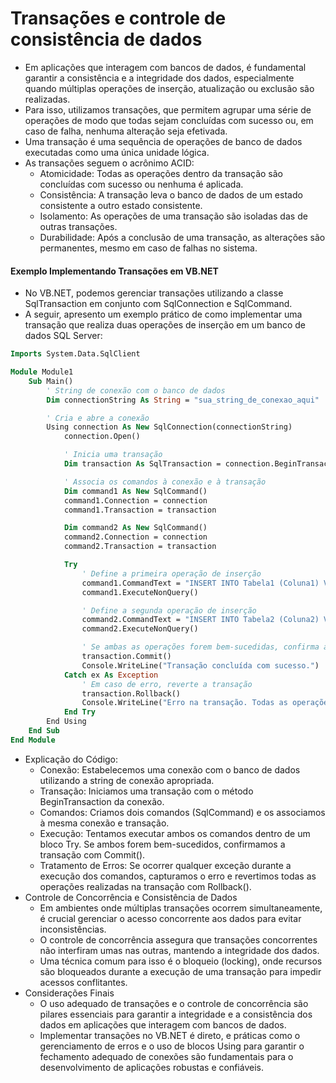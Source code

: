 # Transações e controle de consistência de dados

- Em aplicações que interagem com bancos de dados, é fundamental garantir a consistência e a integridade dos dados, especialmente quando múltiplas operações de inserção, atualização ou exclusão são realizadas. 
- Para isso, utilizamos transações, que permitem agrupar uma série de operações de modo que todas sejam concluídas com sucesso ou, em caso de falha, nenhuma alteração seja efetivada.
- Uma transação é uma sequência de operações de banco de dados executadas como uma única unidade lógica. 
- As transações seguem o acrônimo ACID:
    - Atomicidade: Todas as operações dentro da transação são concluídas com sucesso ou nenhuma é aplicada.
    - Consistência: A transação leva o banco de dados de um estado consistente a outro estado consistente.
    - Isolamento: As operações de uma transação são isoladas das de outras transações.
    - Durabilidade: Após a conclusão de uma transação, as alterações são permanentes, mesmo em caso de falhas no sistema.

#### Exemplo Implementando Transações em VB.NET

- No VB.NET, podemos gerenciar transações utilizando a classe SqlTransaction em conjunto com SqlConnection e SqlCommand. 
- A seguir, apresento um exemplo prático de como implementar uma transação que realiza duas operações de inserção em um banco de dados SQL Server:

~~~vb
Imports System.Data.SqlClient

Module Module1
    Sub Main()
        ' String de conexão com o banco de dados
        Dim connectionString As String = "sua_string_de_conexao_aqui"

        ' Cria e abre a conexão
        Using connection As New SqlConnection(connectionString)
            connection.Open()

            ' Inicia uma transação
            Dim transaction As SqlTransaction = connection.BeginTransaction()

            ' Associa os comandos à conexão e à transação
            Dim command1 As New SqlCommand()
            command1.Connection = connection
            command1.Transaction = transaction

            Dim command2 As New SqlCommand()
            command2.Connection = connection
            command2.Transaction = transaction

            Try
                ' Define a primeira operação de inserção
                command1.CommandText = "INSERT INTO Tabela1 (Coluna1) VALUES ('Valor1')"
                command1.ExecuteNonQuery()

                ' Define a segunda operação de inserção
                command2.CommandText = "INSERT INTO Tabela2 (Coluna2) VALUES ('Valor2')"
                command2.ExecuteNonQuery()

                ' Se ambas as operações forem bem-sucedidas, confirma a transação
                transaction.Commit()
                Console.WriteLine("Transação concluída com sucesso.")
            Catch ex As Exception
                ' Em caso de erro, reverte a transação
                transaction.Rollback()
                Console.WriteLine("Erro na transação. Todas as operações foram revertidas.")
            End Try
        End Using
    End Sub
End Module
~~~

- Explicação do Código:
    - Conexão: Estabelecemos uma conexão com o banco de dados utilizando a string de conexão apropriada.
    - Transação: Iniciamos uma transação com o método BeginTransaction da conexão.
    - Comandos: Criamos dois comandos (SqlCommand) e os associamos à mesma conexão e transação.
    - Execução: Tentamos executar ambos os comandos dentro de um bloco Try. Se ambos forem bem-sucedidos, confirmamos a transação com Commit().
    - Tratamento de Erros: Se ocorrer qualquer exceção durante a execução dos comandos, capturamos o erro e revertimos todas as operações realizadas na transação com Rollback().
- Controle de Concorrência e Consistência de Dados
    - Em ambientes onde múltiplas transações ocorrem simultaneamente, é crucial gerenciar o acesso concorrente aos dados para evitar inconsistências. 
    - O controle de concorrência assegura que transações concorrentes não interfiram umas nas outras, mantendo a integridade dos dados. 
    - Uma técnica comum para isso é o bloqueio (locking), onde recursos são bloqueados durante a execução de uma transação para impedir acessos conflitantes.
- Considerações Finais
    - O uso adequado de transações e o controle de concorrência são pilares essenciais para garantir a integridade e a consistência dos dados em aplicações que interagem com bancos de dados. 
    - Implementar transações no VB.NET é direto, e práticas como o gerenciamento de erros e o uso de blocos Using para garantir o fechamento adequado de conexões são fundamentais para o desenvolvimento de aplicações robustas e confiáveis.
